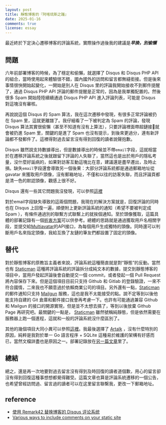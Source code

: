 ```yaml
---
layout: post
title: 靜態博客的『阿喀琉斯之踵』
date: 2025-01-16
comments: true
license: essay
---
```


最近終於下定決心遷移博客的評論系統，實際操作過後我的建議是***早換，別偷懶***

## 問題

六年前部署博客的時候，為了穩定和偷懶，就選擇了 Disqus 和 Disqus PHP API 的組合，當時使用起來體驗很不錯，國內國外的訪問和留言都無縫銜接。但是後來事情很快開始起變化，一開始是別人在 Disqus 里的評論我開始接收不到郵件提醒了，通過 Disqus PHP API 評論的郵件提醒是正常的，因為是我單獨配置的。然後很多 Spam 開始陸陸續續通過 Disqus PHP API 進入評論列表，可能是 Disqus 對這塊沒有審核。

再說說這個 Disqus 的 Spam 算法，我在這次遷移中發現，有很多正常評論被扔在 Spam 里，這就更離譜了。我仔細看了一下被判定為 Spam 的評論，發現 Disqus 算法其實很偷懶（甚至不知道有沒有上算法），只要評論裡面帶超鏈接🔗就會被扔進 Spam 里，關鍵的是進了 Spam 也沒有提示，到後來更過分，連有新評論都不發郵件了。這裡得對過去留言沒有得到回復的讀者說聲抱歉。

Disqus 雖然說支持數據導出，但是數據導出的時候並不帶`email`字段，這就相當於在遷移評論系統之後就跟留下評論的人失聯了，當然這也是出於用戶的隱私考量，沒什麼好詬病的，如果對訪客互動這塊比在意，建議還是盡早遷出，及時止損。缺失`email`字段還會導致另一個後果：大部分評論系統都是通過郵箱地址從 gavatar 來獲取用戶頭像，沒有郵箱地址，不僅和以往的訪客失聯，而且評論頁都是清一色的默認頭像，觀感上很不好。

Disqus 還有一些其它問題我沒發現，可以參照[這裡](https://blog.einverne.info/post/2021/10/replace-disqus-with-remark42.html#问题)

對於email字段缺失導致的這兩個問題，我現在的解決方案就是，回復評論的同時也在 Disqus 上回復一遍，順便附上更新評論系統的通知（希望不要被判定成 Spam ），有條件通過別的聯繫方式聯繫上的就挨個通知。至於頭像獲取，這篇具體的部署記錄有一個[折衷方案](https://blog.dylanwu.space/2025/01/22/deploy-artalk-comment-system.html#小撇步)可以供參考。總體的思路就是通過獲取用戶名相關字段，並提交給[Multiavatar](https://multiavatar.com/)的API接口，為每個用戶生成獨特的頭像。同時還可以判斷用戶名來指定頭像，我給互換了友鏈的筆友們都設置了固定的頭像。

## 替代

對於靜態博客的原教旨主義者來說，評論系統這種簡直就是對“靜態”的反動。當然也有 [Staticman](https://staticman.net/) 這種將評論系統的評論拆分成純文本的數據，提交到靜態博客的項目中，當用戶發起評論後會自動提交一個 commit，或者發起一個 Pull Request 將內容保存下來。但是這個項目目前只支持 Github 和 Gitlab 的登錄驗證，一來不符合國情，二來我也不願意過於依賴商業公司的項目。另外還有一點，[Staticman](https://staticman.net/) 的郵件通知只支持 [Mailgun](https://www.mailgun.com/) 服務，這也是我不太能接受的點。說不定等到以後他能支持自建的 Git 倉庫和郵件接口我會再考慮一下。也許有可能通過兼容 Github 和 Mailgun 的接口的開源實現，但是並不太想去搞了，等到以後放棄 Github Page 再研究吧。最關鍵的一點是， [Staticman](https://staticman.net/) 雖然號稱純靜態，但是依然需要在服務器上跑一個進程，這就和一般的評論系統沒什麼區別了。

其他的幾個項目大同小異可以參照[這裡](https://blog.einverne.info/post/2021/10/replace-disqus-with-remark42.html#disqus-代替品)。我最後選擇了 [Artalk](https://artalk.js.org/) ，沒有什麼特別的原因，純粹是我對於單一 Go 語言程序 + SQLite 這種易於維護的架構有好感而已，當然文檔詳盡也是原因之一。部署記錄放在[另一篇文章](https://blog.dylanwu.space/2025/01/22/deploy-artalk-comment-system.html)里了。

## 總結

總之，還是再一次地要對過去留言沒有得到及時回復的讀者道個歉，用心的留言卻沒有得到回復這種事想想都覺得難受。這篇文章也算是評論系統遷移的一個公告，也希望曾經訪問過、留言過的讀者可以在这里留言聯繫我，更改一下郵箱地址。

## reference

- <a href="https://blog.einverne.info/post/2021/10/replace-disqus-with-remark42.html" target="_blank">使用 Remark42 替换博客的 Disqus 评论系统</a>
- <a href="https://darekkay.com/blog/static-site-comments/" target="_blank">Various ways to include comments on your static site</a>